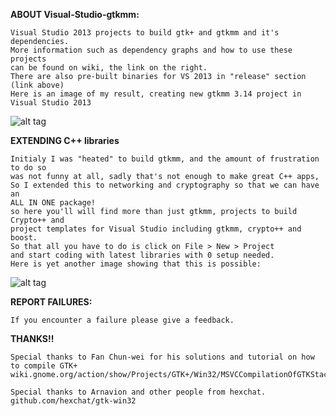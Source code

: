 **ABOUT Visual-Studio-gtkmm:**
```
Visual Studio 2013 projects to build gtk+ and gtkmm and it's dependencies.
More information such as dependency graphs and how to use these projects
can be found on wiki, the link on the right.
There are also pre-built binaries for VS 2013 in "release" section (link above)
Here is an image of my result, creating new gtkmm 3.14 project in Visual Studio 2013
```
![alt tag](https://github.com/codekiddy2/Visual-Studio-gtkmm/blob/Redesign/projects/Readme/gtkmm%20visual%20studio.png)

**EXTENDING C++ libraries**
```
Initialy I was "heated" to build gtkmm, and the amount of frustration to do so
was not funny at all, sadly that's not enough to make great C++ apps,
So I extended this to networking and cryptography so that we can have an
ALL IN ONE package!
so here you'll will find more than just gtkmm, projects to build Crypto++ and
project templates for Visual Studio including gtkmm, crypto++ and boost.
So that all you have to do is click on File > New > Project
and start coding with latest libraries with 0 setup needed.
Here is yet another image showing that this is possible:
```
![alt tag](https://github.com/codekiddy2/Visual-Studio-gtkmm/blob/Redesign/projects/Readme/gtkmm%20visual%20studio2.png)


**REPORT FAILURES:**
```
If you encounter a failure please give a feedback.
```

**THANKS!!**
```
Special thanks to Fan Chun-wei for his solutions and tutorial on how to compile GTK+
wiki.gnome.org/action/show/Projects/GTK+/Win32/MSVCCompilationOfGTKStack

Special thanks to Arnavion and other people from hexchat.
github.com/hexchat/gtk-win32
```
